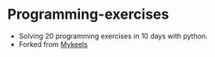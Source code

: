 # Programming-exercises
- Solving 20 programming exercises in 10 days with python.
- Forked from [Mykeels](https://github.com/mykeels/20-questions)